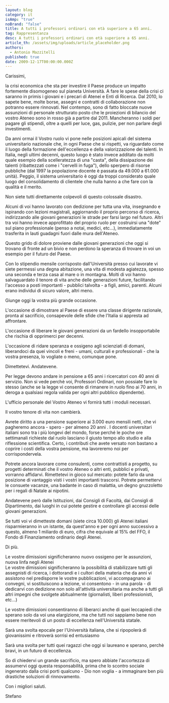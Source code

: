```yaml
---
layout: blog
category: it
isAmp: "true"
noBrand: "false"
title: A tutti i professori ordinari con età superiore a 65 anni.
tag: Rappresentanza
desc: A tutti i professori ordinari con età superiore a 65 anni.
article_th: /assets/img/uploads/article_placeholder.png
authors:
  - Antonio Mazzitelli
published: true
date: 2009-12-17T00:00:00.000Z
---
```


Carissimi, 

la crisi economica che sta per investire il Paese produce un impatto fortemente disomogeneo sul pianeta Università. A fare le spese della crisi ci saranno in primis i giovani e i precari di Atenei e Enti di Ricerca. Dal 2010, lo sapete bene, molte borse, assegni e contratti di collaborazione non potranno essere rinnovati. Nel contempo, sono di fatto bloccate nuove assunzioni di personale strutturato posto che le proiezioni di bilancio del vostro Ateneo sono in rosso già a partire dal 2011. Mancheranno i soldi per pagare gli stipendi, oltre a quelli per luce, gas, pulizie, per non parlare degli investimenti.  

Da anni ormai il Vostro ruolo vi pone nelle posizioni apicali del sistema universitario nazionale che, in ogni Paese che si rispetti, va riguardato come il luogo della formazione dell'eccellenza e della valorizzazione dei talenti. In Italia, negli ultimi decenni, questo luogo è stato invece additato da molti quale esempio della scelleratezza di una "casta", della dissipazione dei talenti (ribattezzati come i "cervelli in fuga"), dello sperpero di risorse pubbliche (dal 1997 la popolazione docente è passata da 49.000 a 61.000 unità). Peggio, il sistema universitario è oggi da troppi considerato quale luogo del consolidamento di clientele che nulla hanno a che fare con la qualità e il merito.   

Non siete tutti direttamente colpevoli di questo colossale disastro.   

Alcuni di voi hanno lavorato con dedizione per tutta una vita, insegnando e ispirando con lezioni magistrali, aggiornando il proprio percorso di ricerca, indirizzando alle giovani generazioni le strade per farsi largo nel futuro. Altri tra voi hanno invece approfittato del proprio ruolo per costruirsi una "dote" sul piano professionale (penso a notai, medici, etc...), immediatamente trasferita in lauti guadagni fuori dalle mura dell'Ateneo.  

Questo grido di dolore proviene dalle giovani generazioni che oggi si trovano di fronte ad un bivio e non perdono la speranza di trovare in voi un esempio per il futuro del Paese.   

Con lo stipendio mensile corrisposto dall'Università presso cui lavorate vi siete permessi una degna abitazione, una vita di modesta agiatezza, spesso una seconda e terza casa al mare o in montagna. Molti di voi hanno salvaguardato il tenore di vita anche delle generazioni future, facilitando l'accesso a posti importanti - pubblici talvolta - a figli, amici, parenti. Alcuni erano individui di sicuro valore, altri meno.  

Giunge oggi la vostra più grande occasione.   

L'occasione di dimostrare al Paese di essere una classe dirigente razionale, pronta al sacrificio, consapevole delle sfide che l'Italia si appresta ad affrontare.   

L'occasione di liberare le giovani generazioni da un fardello insopportabile che rischia di opprimerci per decenni. 

L'occasione di ridare speranza e ossigeno agli scienziati di domani, liberandoci da quei vincoli e freni - umani, culturali e professionali - che la vostra presenza, lo vogliate o meno, comunque pone.  

Dimettetevi. Andatevene.  

Per legge devono andare in pensione a 65 anni i ricercatori con 40 anni di servizio. Non si vede perchè voi, Professori Ordinari, non possiate fare lo stesso (anche se la legge vi consente di rimanere in ruolo fino ai 70 anni, in deroga a qualsiasi regola valida per ogni altri pubblico dipendente).   

L'ufficio personale del Vostro Ateneo vi fornirà tutti i moduli necessari.   

Il vostro tenore di vita non cambierà. 

Avrete diritto a una pensione superiore ai 3.000 euro mensili netti, che vi pagheremo ancora - spero - per almeno 20 anni . I docenti universitari italiani sono tra i più longevi del mondo, forse perché le poche ore settimanali richieste dal ruolo lasciano il giusto tempo allo studio e alla riflessione scientifica. Certo, i contributi che avete versato non bastano a coprire i costi della vostra pensione, ma lavoreremo noi per corrispondervela.   

Potrete ancora lavorare come consulenti, come contrattisti a progetto, su progetti determinati che il vostro Ateneo o altri enti, pubblici e privati, vorranno affidarvi. Rimettetevi in gioco sul mercato: potete farlo da una posizione di vantaggio visti i vostri importanti trascorsi. Potrete permettervi le consuete vacanze, una badante in caso di malattia, un degno gruzzoletto per i regali di Natale ai nipotini.  

Andatevene però dalle Istituzioni, dai Consigli di Facoltà, dai Consigli di Dipartimento, dai luoghi in cui potete gestire e controllare gli accessi delle giovani generazioni.   

Se tutti voi vi dimetteste domani (siete circa 10.000) gli Atenei italiani risparmieranno in un istante, da quest'anno e per ogni anno successivo a questo, almeno 1 miliardo di euro, cifra che equivale al 15% del FFO, il Fondo di Finanziamento ordinario degli Atenei.   

Di più.   

Le vostre dimissioni significheranno nuovo ossigeno per le assunzioni, nuova linfa negli Atenei  
Le vostre dimissioni significheranno la possibilità di stabilizzare tutti gli assegnisti di ricerca, i dottorandi e i cultori della materia che da anni vi assistono nel predisporre le vostre pubblicazioni, vi accompagnano ai convegni, vi sostituiscono a lezione, vi consentono - in una parola - di dedicarvi con dedizione non solo all'attività universitaria ma anche a tutti gli altri impegni che svolgete abitualmente (giornalisti, liberi professionisti, etc...)  

Le vostre dimissioni consentiranno di liberarci anche di quei leccapiedi che sperano solo da voi una elargizione, ma che tutti noi sappiamo bene non essere meritevoli di un posto di eccellenza nell'Università statale.  

Sarà una svolta epocale per l'Università italiana, che si ripopolerà di giovanissimi e ritroverà sorrisi ed entusiasmo  

Sarà una svolta per tutti quei ragazzi che oggi si laureano e sperano, perchè bravi, in un futuro di eccellenza.   

So di chiedervi un grande sacrificio, ma spero abbiate l'accortezza di assumervi oggi questa responsabilità, prima che lo scontro sociale ingenerato dalla crisi porti qualcuno - Dio non voglia - a immaginare ben più drastiche soluzioni di rinnovamento.  

Con i migliori saluti.  

Stefano
